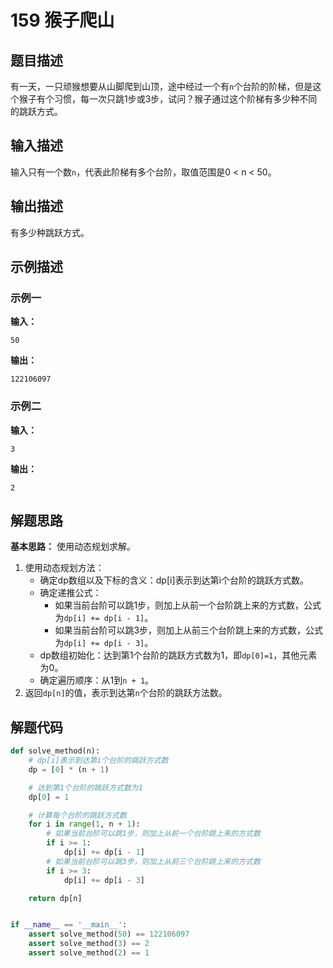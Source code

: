 # 159 猴子爬山

## 题目描述

有一天，一只顽猴想要从山脚爬到山顶，途中经过一个有`n`个台阶的阶梯，但是这个猴子有个习惯，每一次只跳1步或3步，试问？猴子通过这个阶梯有多少种不同的跳跃方式。

## 输入描述

输入只有一个数`n`，代表此阶梯有多个台阶，取值范围是0 < n < 50。

## 输出描述

有多少种跳跃方式。

## 示例描述

### 示例一

**输入：**

```text
50
```

**输出：**

```text
122106097
```

### 示例二

**输入：**

```text
3
```

**输出：**

```text
2
```

## 解题思路

**基本思路：** 使用动态规划求解。

1. 使用动态规划方法：
    - 确定dp数组以及下标的含义：dp[i]表示到达第i个台阶的跳跃方式数。
    - 确定递推公式：
        - 如果当前台阶可以跳1步，则加上从前一个台阶跳上来的方式数，公式为`dp[i] += dp[i - 1]`。
        - 如果当前台阶可以跳3步，则加上从前三个台阶跳上来的方式数，公式为`dp[i] += dp[i - 3]`。
    - dp数组初始化：达到第1个台阶的跳跃方式数为1，即`dp[0]=1`，其他元素为0。
    - 确定遍历顺序：从1到`n + 1`。
2. 返回`dp[n]`的值，表示到达第`n`个台阶的跳跃方法数。    

## 解题代码

```python
def solve_method(n):
    # dp[i]表示到达第i个台阶的跳跃方式数
    dp = [0] * (n + 1)

    # 达到第1个台阶的跳跃方式数为1
    dp[0] = 1

    # 计算每个台阶的跳跃方式数
    for i in range(1, n + 1):
        # 如果当前台阶可以跳1步，则加上从前一个台阶跳上来的方式数
        if i >= 1:
            dp[i] += dp[i - 1]
        # 如果当前台阶可以跳3步，则加上从前三个台阶跳上来的方式数
        if i >= 3:
            dp[i] += dp[i - 3]

    return dp[n]


if __name__ == '__main__':
    assert solve_method(50) == 122106097
    assert solve_method(3) == 2
    assert solve_method(2) == 1
```


